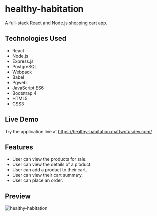 # healthy-habitation
A full-stack React and Node.js shopping cart app.

## Technologies Used

- React
- Node.js
- Express.js
- PostgreSQL
- Webpack
- Babel
- Pgweb
- JavaScript ES6
- Bootstrap 4  
- HTML5
- CSS3

## Live Demo

Try the application live at https://healthy-habitation.mattwotusdev.com/ 

## Features

- User can view the products for sale.
- User can view the details of a product.
- User can add a product to their cart.
- User can view their cart summary.
- User can place an order.

## Preview

![healthy-habitation](assets/healthy-habitation.gif)
